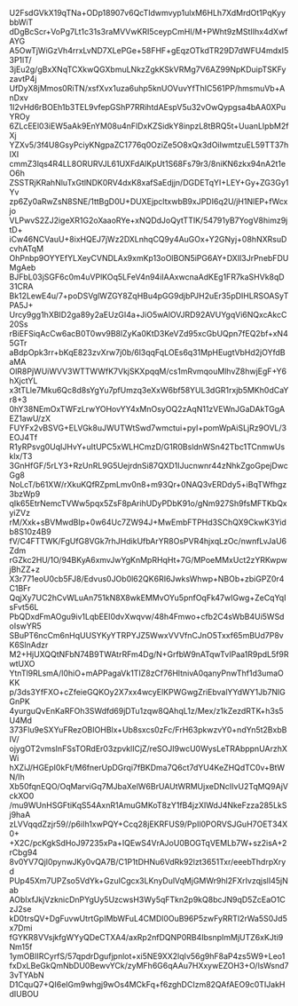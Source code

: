 U2FsdGVkX19qTNa+ODp18907v6QcTIdwmvyp1ulxM6HLh7XdMrdOt1PqKyybbWiT
dDgBcScr+VoPg7Lt1c31s3raMVVwKRI5ceypCmHI/M+PWht9zMStIIhx4dXwfAYG
A5OwTjWiGzVh4rrxLvND7XLePGe+58FHF+gEqzOTkdTR29D7dWFU4mdxI53P1lT/
3jEu2g/gBxXNqTCXkwQGXbmuLNkzZgkKSkVRMg7V6AZ99NpKDuipTSKFyzavtP4j
UfDyX8jMmos0RiTN/xsfXvx1uza6uhp5knUOVuvYfThIC561PP/hmsmuVb+AnDxv
1I2vHd6rBOEh1b3TEL9vfepGShP7RRihtdAEspV5u32vOwQypgsa4bAA0XPuYROy
6ZLcEEl03iEW5aAk9EnYM08u4nFlDxKZSidkY8inpzL8tBRQ5t+UuanLIpbM2fXj
YZXv5/3f4U8GsyPciyKNgpaZC1776q0OziZe5O8xQx3dOiIwmtzuEL59TT37hIXI
cmmZ3lqs4R4LL8ORURVJL61UXFdAlKpUt1S68Fs79r3/8niKN6zkx94nA2t1eO6h
ZSSTRjKRahNluTxGtlNDK0RV4dxK8xafSaEdjjn/DGDETqYI+LEY+Gy+ZG3Gy1Yv
zp6Zy0aRwZsN8SNE/1ttBgD0U+DUXEjpcltxwbB9xJPDI6q2U/jH1NlEP+fWcxjo
VLPwvS2ZJ2igeXR1G2oXaaoRYe+xNQDdJoQytTTIK/54791yB7YogV8himz9jtD+
iCw46NCVauU+8ixHQEJ7jWz2DXLnhqCQ9y4AuGOx+Y2GNyj+08hNXRsuDcvhATqM
OhPnbp9OYYEfYLXeyCVNDLAx9xmKp13oOlBON5iPG6AY+DXIl3JrPnebFDUMgAeb
BJFbL03jSGF6c0m4uVPlKOq5LFeV4n94iIAAxwcnaAdKEg1FR7kaSHVk8qD31CRA
Bk12LewE4u/7+poDSVglWZGY8ZqHBu4pGG9djbPJH2uEr35pDIHLRSOASyTPA5J+
Urcy9gg1hXBID2ga89y2aEUzGI4a+JiO5wAlOVJRD92AVUYgqVi6NQxcAkcC20Ss
rBiEFSiqAcCw6acB0T0wv9B8lZyKa0KtD3KeVZd95xcGbUQpn7fEQ2bf+xN45GTr
aBdpOpk3rr+bKqE823zvXrw7j0b/6l3qqFqLOEs6q31MpHEugtVbHd2jOYfdBaMA
OlR8PjWUiWVV3WTTWWfK7VkjSKXpqqM/cs1mRvmqouMlhvZ8hwjEgF+Y6hXjctYL
x3tTLle7Mku6Qc8d8sYgYu7pfUmzq3eXxW6bf58YUL3dGR1rxjb5MKh0dCaYr8+3
0hY38NEmOxTWFzLrwYOHovYY4xMnOsyOQ2zAqN11zVEWnJGaDAkTGgAEZ1awU/zX
FUYFx2vBSVG+ELVGk8uJWUTWtSwd7wmctui+pyl+pomWpAiSLjRz9OVL/3EOJ4Tf
R1yRPsvg0UqIJHvY+uItUPC5xWLHCmzD/G1R0BsldnWSn42Tbc1TCnmwUsklx/T3
3GnHfGF/5rLY3+RzUnRL9G5UejrdnSi87QXD1IJucnwnr44zNhkZgoGpejDwcGg8
NoLcT/b61XW/rXkuKQfRZpmLmv0n8+m93Qr+0NAQ3vERDdy5+iBqTWfhgz3bzWp9
qIk65EtrNemcTVWw5pqx5ZsF8pArihUDyPDbK91o/gNm927Sh9fsMFTKbQxyiZVz
rM/Xxk+sBVMwdBIp+0w64Uc7ZW94J+MwEmbFTPHd3SChQX9CkwK3Yidb8S10z4B9
fV/C4FTTWK/FgUfG8VGk7rhJHdikUfbArYR8OsPVR4hjxqLzOc/nwnfLvJaU6Zdm
rGZkc2HU/1O/94BKyA6xmvJwYgKnMpRHqHt+7G/MPoeMMxUct2zYRKwpwjBhZZ+z
X3r771eoU0cb5FJ8/Edvus0JOb0l62QK6RI6JwksWhwp+NBOb+zbiGPZ0r4C1BFr
QqjXy7UC2hCvWLuAn751kN8X8wkEMMvOYu5pnfOqFk47wIGwg+ZeCqYqIsFvt56L
PbQDxdFmAOgu9iv1LqbEEI0dvXwqvw/48h4Fmwo+cfb2C4sWbB4Ui5WSdoIswYR5
SBuPT6ncCm6nHqUUSYKyYTRPYJZ5WwxVVVfnCJnO5Txxf65mBUd7P8vK6SlnAdzr
M2+HjUXQQtNFbN74B9TWAtrRFm4Dg/N+GrfbW9nATqwTvIPaa1R9pdL5f9RwtUXO
YtnTl9RLsmA/l0hiO+mAPPagaVk1TIZ8zCf76HltnivA0qanyPnwThf1d3umaOKK
p/3ds3YfFXO+cZfeieGQKOy2X7xx4wcyElKPWGwgZriEbvalYYdWY1Jb7NlGGnPK
4yurguQvEnKaRFOh3SWdfd69jDTu1zqw8QAhqL1z/Mex/z1kZezdRTK+h3s5U4Md
373Flu9eSXYuFRezOBIOHBlx+Ub8sxcs0zFc/FrH63pkwzvY0+ndYn5t2BxbBIV/
ojygOT2vmsInFSsTORdEr03zpvklICjZ/reSOJI9wcU0WysLeTRAbppnUArzhXWi
hXZiJ/HGEpI0kFt/M6fnerUpDGrqi7fBKDma7Q6ct7dYU4KeZHQdTC0v+BtWN/Ih
Xb50fqnEQO/OqMarviGq7MJbaXelW6BrUAUtWRMUjxeDNcIIvU2TqMQ9AjVckXO0
/mu9WUnHSGFtiKqS54AxnR1AmuGMKoT8zY1fB4jzXIWdJ4NkeFzza285LkSj9haA
zLVVqqdZzjr59//p6iIh1xwPQY+Ccq28jEKRFUS9/PpIl0PORVSJGuH7OET34X0+
+X2C/pcKgkSdHoJ97235xPa+IQEwS4VrAJoU0BOGTqVEMLb7W+sz2isA+2rCbg94
8v0YV7Qjl0pynwJKy0vQA7B/C1P1tDHNu6VdRk92lzt3651Txr/eeebThdrpXryd
PUp45Xm7UPZso5VdYk+GzulCgcx3LKnyDulVqMjGMWr9hl2FXrIvzqjslI45jNab
AObIxfJkjVzknicDnPYgUy5UzcwsH3Wy5qFTkn2p9kQ8bcJN9qD5ZcEaO1CzJ2se
kD0trsQV+DgFuvwUtrtGpIMbWFuL4CMDl0OuB96P5zwFyRRTI2rWa5S0Jd5x7Dmi
fGYKR8VVsjkfgWYyQDeCTXA4/axRp2nfDQNP0RB4IbsnpImMjUTZ6xKJti9Nm15f
1ymOBIIRCyrfS/57qpdrDgufjpnlot+xi5NE9XX2lqIv56g9hF8aP4zs5W9+Leo1
fxDxLBeGkQmNbDU0BewvYCk/zyMFh6G6qAAu7HXxywEZOH3+O/lsWsnd73vTYAbN
D1CquQ7+QI6eIGm9whgj9wOs4MCkFq+f6zghDCIzm82QAfAEO9c0TIJakHdIUBOU
